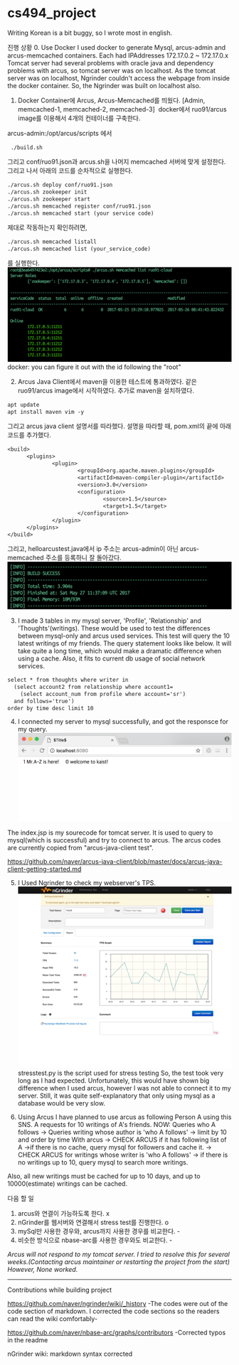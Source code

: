 # cs494_project

Writing Korean is a bit buggy, so I wrote most in english.

진행 상황
0. Use Docker
 I used docker to generate Mysql, arcus-admin and arcus-memcached containers.
 Each had IPAddresses 172.17.0.2 ~ 172.17.0.x
 Tomcat server had several problems with oracle java and dependency problems with arcus, so tomcat server was on localhost.
 As the tomcat server was on localhost, Ngrinder couldn't access the webpage from inside the docker container.
 So, the Ngrinder was built on localhost also.
 

1. Docker Container에 Arcus, Arcus-Memcached를 띄웠다. [Admin, memcached-1, memcached-2, memcached-3]
  docker에서 ruo91/arcus image를 이용해서 4개의 컨테이너를 구축한다.
  
  arcus-admin:/opt/arcus/scripts 에서
  ```
  ./build.sh
  ```
  그리고 conf/ruo91.json과 arcus.sh을 나머지 memcached 서버에 맞게 설정한다.
  그리고 나서 아래의 코드를 순차적으로 실행한다.
  ```
  ./arcus.sh deploy conf/ruo91.json
  ./arcus.sh zookeeper init
  ./arcus.sh zookeeper start
  ./arcus.sh memcached register conf/ruo91.json
  ./arcus.sh memcached start (your service code)
  ```
  제대로 작동하는지 확인하려면,
  ```
  ./arcus.sh memcached listall
  ./arcus.sh memcached list (your_service_code)
  ```
  를 실행한다.
  ![arcus-list](./screenshots/arcus-list-cloud.png)
    docker: you can figure it out with the id following the "root"


2. Arcus Java Client에서 maven을 이용한 테스트에 통과하였다.
  같은 ruo91/arcus image에서 시작하였다.
  추가로 maven을 설치하였다.
  ```
  apt update
  apt install maven vim -y
  ```
  그리고 arcus java client 설명서를 따라했다.
  설명을 따라할 때, pom.xml의 끝에 아래 코드를 추가했다.
  ```
  <build>
        <plugins>
                <plugin>
                        <groupId>org.apache.maven.plugins</groupId>
                        <artifactId>maven-compiler-plugin</artifactId>
                        <version>3.0</version>
                        <configuration>
                                <source>1.5</source>
                                <target>1.5</target>
                        </configuration>
                </plugin>
        </plugins>
  </build>
  ```
  그리고, helloarcustest.java에서 ip 주소는 arcus-admin이 아닌 arcus-memcached 주소를 등록하니 잘 돌아갔다.
  ![arcus-mvn-test](./screenshots/arcus-test-build.png)
  
3. I made 3 tables in my mysql server, 'Profile', 'Relationship' and 'Thoughts'(writings). These would be used to test the differences between mysql-only and arcus used services. This test will query the 10 latest writings of my friends. The query statement looks like below. It will take quite a long time, which would make a dramatic difference when using a cache. Also, it fits to current db usage of social network services.
```
select * from thoughts where writer in
  (select account2 from relationship where account1=
    (select account_num from profile where account='sr')
  and follows='true')
order by time desc limit 10
```
4. I connected my server to mysql successfully, and got the responsce for my query.
![opened in chrome](https://github.com/hyunjongL/cs494_project/blob/master/mysql.png)

The index.jsp is my sourecode for tomcat server. It is used to query to mysql(which is successful) and try to connect to arcus. The arcus codes are currently copied from "arcus-java-client test".


https://github.com/naver/arcus-java-client/blob/master/docs/arcus-java-client-getting-started.md


5. I Used Ngrinder to check my webserver's TPS.
![NgrinderUsage](./screenshots/ngrinder.png)
stresstest.py is the script used for stress testing
So, the test took very long as I had expected. Unfortunately, this would have shown big difference when I used arcus, however I was not able to connect it to my server.
Still, it was quite self-explanatory that only using mysql as a database would be very slow.

6. Using Arcus
I have planned to use arcus as following
Person A using this SNS.
A requests for 10 writings of A's friends.
NOW: Queries who A follows -> Queries writing whose author is 'who A follows' -> limit by 10 and order by time
With arcus 
-> CHECK ARCUS if it has following list of A
  ->if there is no cache, query mysql for followers and cache it.
-> CHECK ARCUS for writings whose writer is 'who A follows'
  -> if there is no writings up to 10, query mysql to search more writings.

Also, all new writings must be cached for up to 10 days, and up to 10000(estimate) writings can be cached.

다음 할 일
1. arcus와 연결이 가능하도록 한다. x
2. nGrinder를 웹서버와 연결해서 stress test를 진행한다. o
3. mySql만 사용한 경우와, arcus까지 사용한 경우를 비교한다. -
4. 비슷한 방식으로 nbase-arc를 사용한 경우와도 비교한다. -

*Arcus will not respond to my tomcat server. I tried to resolve this for several weeks.(Contacting arcus maintainer or restarting the project from the start) However, None worked.*

--------------------------------------------------------------------------
Contributions while building project

https://github.com/naver/ngrinder/wiki/_history
-The codes were out of the code section of markdown.
I corrected the code sections so the readers can read the wiki comfortably-

https://github.com/naver/nbase-arc/graphs/contributors
-Corrected typos in the readme

nGrinder wiki: markdown syntax corrected
